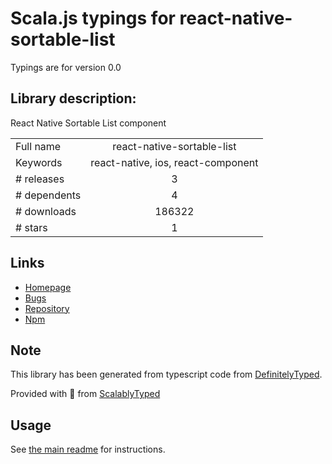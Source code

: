 
# Scala.js typings for react-native-sortable-list

Typings are for version 0.0

## Library description:
React Native Sortable List component

|                    |                 |
| ------------------ | :-------------: |
| Full name          | react-native-sortable-list |
| Keywords           | react-native, ios, react-component |
| # releases         | 3 |
| # dependents       | 4 |
| # downloads        | 186322 |
| # stars            | 1 |

## Links
- [Homepage](https://github.com/gitim/react-native-sortable-list)
- [Bugs](https://github.com/gitim/react-native-sortable-list/issues)
- [Repository](https://github.com/gitim/react-native-sortable-list)
- [Npm](https://www.npmjs.com/package/react-native-sortable-list)
    


## Note
This library has been generated from typescript code from [DefinitelyTyped](https://definitelytyped.org).

Provided with :purple_heart: from [ScalablyTyped](https://github.com/oyvindberg/ScalablyTyped)

## Usage
See [the main readme](../../readme.md) for instructions.



